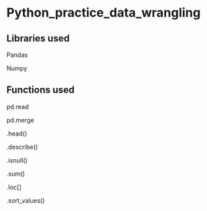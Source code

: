 # Python_practice_data_wrangling

## Libraries used
Pandas

Numpy

## Functions used
pd.read

pd.merge

.head()

.describe()

.isnull()

.sum()

.loc[]

.sort_values()
